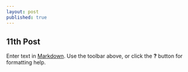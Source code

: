 ```yaml
---
layout: post
published: true
---
```



## 11th Post

Enter text in [Markdown](http://daringfireball.net/projects/markdown/). Use the toolbar above, or click the **?** button for formatting help.
